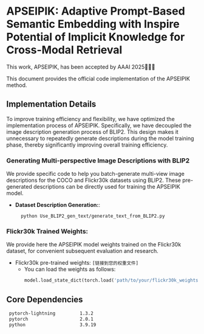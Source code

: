 # APSEIPIK: Adaptive Prompt-Based Semantic Embedding with Inspire Potential of Implicit Knowledge for Cross-Modal Retrieval

This work, APSEIPIK, has been accepted by AAAI 2025🎉🎉🎉

This document provides the official code implementation of the APSEIPIK method.

## Implementation Details

To improve training efficiency and flexibility, we have optimized the implementation process of APSEIPIK. Specifically, we have decoupled the image description generation process of BLIP2. This design makes it unnecessary to repeatedly generate descriptions during the model training phase, thereby significantly improving overall training efficiency.

### Generating Multi-perspective Image Descriptions with BLIP2

We provide specific code to help you batch-generate multi-view image descriptions for the COCO and Flickr30k datasets using BLIP2. These pre-generated descriptions can be directly used for training the APSEIPIK model.

* **Dataset Description Generation:**:
  
        
        python Use_BLIP2_gen_text/generate_text_from_BLIP2.py
     

### Flickr30k Trained Weights:

We provide here the APSEIPIK model weights trained on the Flickr30k dataset, for convenient subsequent evaluation and research.

  * Flickr30k pre-trained weights: `[链接到您的权重文件]`
    * You can load the weights as follows:
        ```python
        model.load_state_dict(torch.load('path/to/your/flickr30k_weights.pth'))
        ```

## Core Dependencies

```bash
 pytorch-lightning         1.3.2 
 pytorch                   2.0.1
 python                    3.9.19
